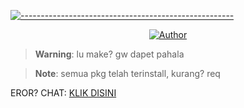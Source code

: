 [![-----------------------------------------------------](https://raw.githubusercontent.com/andreasbm/readme/master/assets/lines/colored.png)](#table-of-contents)
 
<p align="center">
<a href="https://VanzGantengz"><img title="Author" src="https://img.shields.io/badge/Author-ivanz-red.svg?style=for-the-badge&logo=github"></a>
</p>


 > **Warning**: lu make? gw dapet pahala

 > **Note**: semua pkg telah terinstall, kurang? req
 

EROR? CHAT: [KLIK DISINI](https://wa.me/628812904283)
